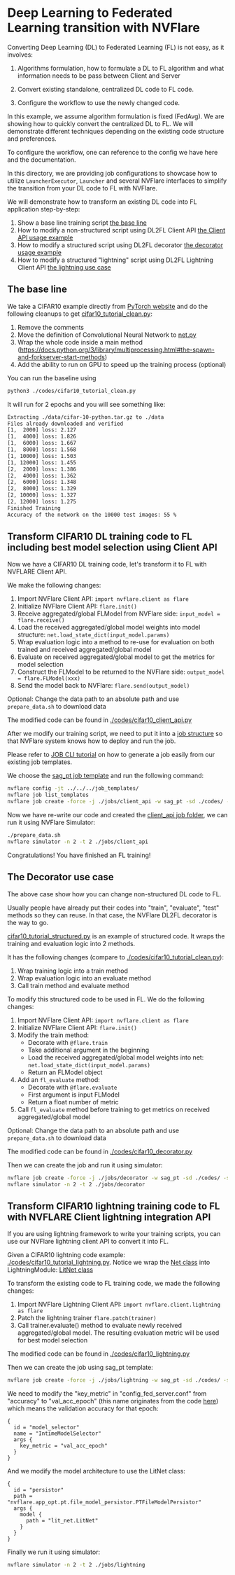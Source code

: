 # Deep Learning to Federated Learning transition with NVFlare

Converting Deep Learning (DL) to Federated Learning (FL) is not easy, as it involves:

1. Algorithms formulation, how to formulate a DL to FL algorithm and what information needs to be pass between Client and Server

2. Convert existing standalone, centralized DL code to FL code.

3. Configure the workflow to use the newly changed code.

In this example, we assume algorithm formulation is fixed (FedAvg).
We are showing how to quickly convert the centralized DL to FL.
We will demonstrate different techniques depending on the existing code structure and preferences.

To configure the workflow, one can reference to the config we have here and the documentation.

In this directory, we are providing job configurations to showcase how to utilize 
`LauncherExecutor`, `Launcher` and several NVFlare interfaces to simplify the
transition from your DL code to FL with NVFlare.

We will demonstrate how to transform an existing DL code into FL application step-by-step:

  1. Show a base line training script [the base line](#the-base-line)
  2. How to modify a non-structured script using DL2FL Client API [the Client API usage example](#transform-cifar10-dl-training-code-to-fl-including-best-model-selection-using-client-api)
  3. How to modify a structured script using DL2FL decorator [the decorator usage example](#the-decorator-use-case)
  4. How to modify a structured "lightning" script using DL2FL Lightning Client API [the lightning use case](#transform-cifar10-lightning-training-code-to-fl-with-nvflare-client-lightning-integration-api)

## The base line

We take a CIFAR10 example directly from [PyTorch website](https://github.com/pytorch/tutorials/blob/main/beginner_source/blitz/cifar10_tutorial.py) and do the following cleanups to get [cifar10_tutorial_clean.py](./codes/cifar10_tutorial_clean.py):

1. Remove the comments
2. Move the definition of Convolutional Neural Network to [net.py](./codes/net.py)
3. Wrap the whole code inside a main method (https://docs.python.org/3/library/multiprocessing.html#the-spawn-and-forkserver-start-methods)
4. Add the ability to run on GPU to speed up the training process (optional)

You can run the baseline using

```bash
python3 ./codes/cifar10_tutorial_clean.py
```

It will run for 2 epochs and you will see something like:

```bash
Extracting ./data/cifar-10-python.tar.gz to ./data
Files already downloaded and verified
[1,  2000] loss: 2.127
[1,  4000] loss: 1.826
[1,  6000] loss: 1.667
[1,  8000] loss: 1.568
[1, 10000] loss: 1.503
[1, 12000] loss: 1.455
[2,  2000] loss: 1.386
[2,  4000] loss: 1.362
[2,  6000] loss: 1.348
[2,  8000] loss: 1.329
[2, 10000] loss: 1.327
[2, 12000] loss: 1.275
Finished Training
Accuracy of the network on the 10000 test images: 55 %
```

## Transform CIFAR10 DL training code to FL including best model selection using Client API

Now we have a CIFAR10 DL training code, let's transform it to FL with NVFLARE Client API.


We make the following changes:

1. Import NVFlare Client API: ```import nvflare.client as flare```
2. Initialize NVFlare Client API: ```flare.init()```
3. Receive aggregated/global FLModel from NVFlare side: ```input_model = flare.receive()```
4. Load the received aggregated/global model weights into model structure: ```net.load_state_dict(input_model.params)```
5. Wrap evaluation logic into a method to re-use for evaluation on both trained and received aggregated/global model
6. Evaluate on received aggregated/global model to get the metrics for model selection
7. Construct the FLModel to be returned to the NVFlare side: ```output_model = flare.FLModel(xxx)```
8. Send the model back to NVFlare: ```flare.send(output_model)```

Optional: Change the data path to an absolute path and use ```prepare_data.sh``` to download data

The modified code can be found in [./codes/cifar10_client_api.py](./codes/cifar10_client_api.py)

After we modify our training script, we need to put it into a [job structure](https://nvflare.readthedocs.io/en/latest/real_world_fl/job.html) so that NVFlare system knows how to deploy and run the job.

Please refer to [JOB CLI tutorial](../../tutorials/job_cli.ipynb) on how to generate a job easily from our existing job templates.

We choose the [sag_pt job template](../../../job_templates/sag_pt/) and run the following command:

```bash
nvflare config -jt ../../../job_templates/
nvflare job list_templates
nvflare job create -force -j ./jobs/client_api -w sag_pt -sd ./codes/ -s ./codes/cifar10_client_api.py
```

Now we have re-write our code and created the [client_api job folder](./jobs/client_api/), we can run it using NVFlare Simulator:

```bash
./prepare_data.sh
nvflare simulator -n 2 -t 2 ./jobs/client_api
```

Congratulations! You have finished an FL training!

## The Decorator use case

The above case show how you can change non-structured DL code to FL.

Usually people have already put their codes into "train", "evaluate", "test" methods so they can reuse.
In that case, the NVFlare DL2FL decorator is the way to go.

[cifar10_tutorial_structured.py](./codes/cifar10_tutorial_structured.py) is an example of structured code. It wraps the training and evaluation logic into 2 methods.

It has the following changes (compare to [./codes/cifar10_tutorial_clean.py](./codes/cifar10_tutorial_clean.py)):

1. Wrap training logic into a train method
2. Wrap evaluation logic into an evaluate method
3. Call train method and evaluate method

To modify this structured code to be used in FL.
We do the following changes:

1. Import NVFlare Client API: ```import nvflare.client as flare```
2. Initialize NVFlare Client API: ```flare.init()```
3. Modify the train method:
    - Decorate with ```@flare.train```
    - Take additional argument in the beginning
    - Load the received aggregated/global model weights into net: ```net.load_state_dict(input_model.params)```
    - Return an FLModel object
4. Add an ```fl_evaluate``` method:
    - Decorate with ```@flare.evaluate```
    - First argument is input FLModel
    - Return a float number of metric
5. Call ```fl_evaluate``` method before training to get metrics on received aggregated/global model

Optional: Change the data path to an absolute path and use ```prepare_data.sh``` to download data

The modified code can be found in [./codes/cifar10_decorator.py](./codes/cifar10_decorator.py)

Then we can create the job and run it using simulator:

```bash
nvflare job create -force -j ./jobs/decorator -w sag_pt -sd ./codes/ -s ./codes/cifar10_decorator.py
nvflare simulator -n 2 -t 2 ./jobs/decorator
```

## Transform CIFAR10 lightning training code to FL with NVFLARE Client lightning integration API

If you are using lightning framework to write your training scripts, you can use our NVFlare lightning client API to convert it into FL.

Given a CIFAR10 lightning code example: [./codes/cifar10_tutorial_lightning.py](./codes/cifar10_tutorial_lightning.py).
Notice we wrap the [Net class](./codes/net.py) into LightningModule: [LitNet class](./codes/lit_net.py)

To transform the existing code to FL training code, we made the following changes:

1. Import NVFlare Lightning Client API: ```import nvflare.client.lightning as flare```
2. Patch the lightning trainer ```flare.patch(trainer)```
3. Call trainer.evaluate() method to evaluate newly received aggregated/global model. The resulting evaluation metric will be used for best model selection

The modified code can be found in [./codes/cifar10_lightning.py](./codes/cifar10_lightning.py)

Then we can create the job using sag_pt template:

```bash
nvflare job create -force -j ./jobs/lightning -w sag_pt -sd ./codes/ -s ./codes/cifar10_lightning.py
```

We need to modify the "key_metric" in "config_fed_server.conf" from "accuracy" to "val_acc_epoch" (this name originates from the code [here](./codes/cifar10_lightning.py#94)) which means the validation accuracy for that epoch:

```
{
  id = "model_selector"
  name = "IntimeModelSelector"
  args {
    key_metric = "val_acc_epoch"
  }
}
```

And we modify the model architecture to use the LitNet class:

```
{
  id = "persistor"
  path = "nvflare.app_opt.pt.file_model_persistor.PTFileModelPersistor"
  args {
    model {
      path = "lit_net.LitNet"
    }
  }
}
```

Finally we run it using simulator:

```bash
nvflare simulator -n 2 -t 2 ./jobs/lightning
```
